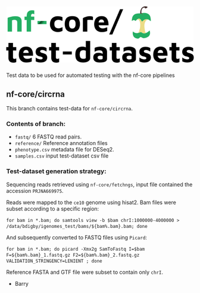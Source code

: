 # ![nfcore/test-datasets](docs/images/test-datasets_logo.png)
Test data to be used for automated testing with the nf-core pipelines

## nf-core/circrna
This branch contains test-data for `nf-core/circrna`.

### Contents of branch:
* `fastq/` 6 FASTQ read pairs.
* `reference/` Reference annotation files
* `phenotype.csv` metadata file for DESeq2.
* `samples.csv` input test-dataset csv file

### Test-dataset generation strategy:
Sequencing reads retrieved using `nf-core/fetchngs`, input file contained the accession `PRJNA669975`.

Reads were mapped to the `ce10` genome using hisat2. Bam files were subset according to a specific region:

```console
for bam in *.bam; do samtools view -b $bam chrI:1000000-4000000 > /data/bdigby/igenomes_test/bams/${bam%.bam}.bam; done
```

And subsequently converted to FASTQ files using `Picard`:

```console
for bam in *.bam; do picard -Xmx2g SamToFastq I=$bam F=${bam%.bam}_1.fastq.gz F2=${bam%.bam}_2.fastq.gz VALIDATION_STRINGENCY=LENIENT ; done
```

Reference FASTA and GTF file were subset to contain only `chrI`.

- Barry
